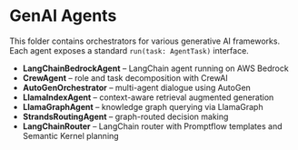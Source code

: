 # GenAI Agents

This folder contains orchestrators for various generative AI frameworks. Each agent exposes a standard `run(task: AgentTask)` interface.

- **LangChainBedrockAgent** – LangChain agent running on AWS Bedrock
- **CrewAgent** – role and task decomposition with CrewAI
- **AutoGenOrchestrator** – multi-agent dialogue using AutoGen
- **LlamaIndexAgent** – context-aware retrieval augmented generation
- **LlamaGraphAgent** – knowledge graph querying via LlamaGraph
- **StrandsRoutingAgent** – graph-routed decision making
- **LangChainRouter** – LangChain router with Promptflow templates and
  Semantic Kernel planning
